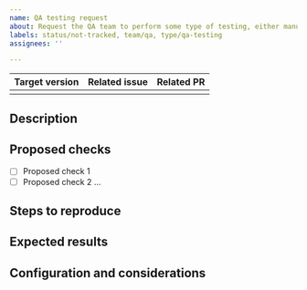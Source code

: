 ```yaml
---
name: QA testing request
about: Request the QA team to perform some type of testing, either manually or automatically.
labels: status/not-tracked, team/qa, type/qa-testing
assignees: ''

---
```


| Target version | Related issue | Related PR |
|--------------------|--------------------|-----------------|
|                        |                        |                    |

<!-- Important: No section may be left blank. If not, delete it directly (in principle only Steps to reproduce could be left blank in case of not proceeding, although there are always exceptions). -->

## Description
<!-- Description that puts into context and shows the QA tester the changes that have been made by the developer and need to be tested. -->

## Proposed checks
<!-- Indicate through a list of checkboxes the suggested checks to be carried out by the QA tester -->

- [ ] Proposed check 1
- [ ] Proposed check 2
...

## Steps to reproduce
<!--
(DELETE SECTION IF NOT APPLICABLE) If the changes correspond to the fix of a bug or behavior, indicate the steps necessary to reproduce it before the fix
-->

## Expected results
<!-- Indicate expected results such as behaviors, logs... -->

## Configuration and considerations
<!--
Indicate considerations to take into account when performing the testing that may not be very intuitive.

If any configuration has to be applied, it should be indicated as far as possible.
-->

